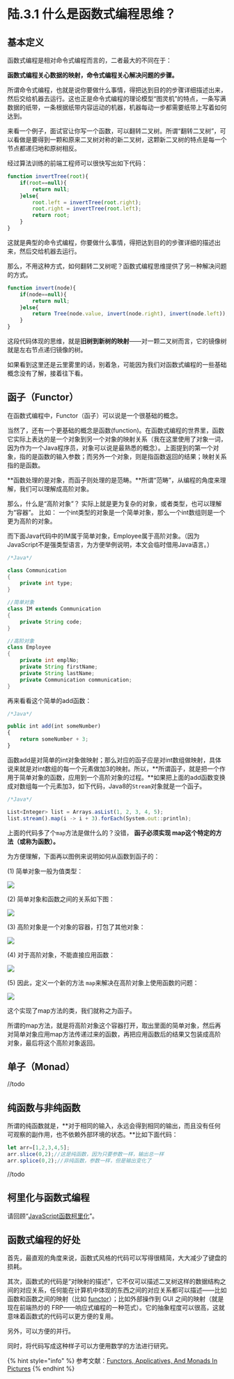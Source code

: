 # 陆.3.1 什么是函数式编程思维？

## 基本定义

函数式编程是相对命令式编程而言的，二者最大的不同在于：

**函数式编程关心数据的映射，命令式编程关心解决问题的步骤。**

所谓命令式编程，也就是说你要做什么事情，得把达到目的的步骤详细描述出来，然后交给机器去运行。这也正是命令式编程的理论模型“图灵机”的特点，一条写满数据的纸带，一条根据纸带内容运动的机器，机器每动一步都需要纸带上写着如何达到。

来看一个例子，面试官让你写一个函数，可以翻转二叉树。所谓“翻转二叉树”，可以看做是要得到一颗和原来二叉树对称的新二叉树，这颗新二叉树的特点是每一个节点都递归地和原树相反。

经过算法训练的前端工程师可以很快写出如下代码：

```javascript
function invertTree(root){
    if(root==null){
        return null;
    }else{
        root.left = invertTree(root.right);
        root.right = invertTree(root.left);
        return root;
    }
}
```

这就是典型的命令式编程，你要做什么事情，得把达到目的的步骤详细的描述出来，然后交给机器去运行。

那么，不用这种方式，如何翻转二叉树呢？函数式编程思维提供了另一种解决问题的方式。

```javascript
function invert(node){
    if(node==null){
        return null;
    }else{
        return Tree(node.value, invert(node.right), invert(node.left));
    }
}
```

这段代码体现的思维，就是**旧树到新树的映射**——对一颗二叉树而言，它的镜像树就是左右节点递归镜像的树。

如果看到这里还是云里雾里的话，别着急，可能因为我们对函数式编程的一些基础概念没有了解，接着往下看。

## 函子（Functor）

在函数式编程中，Functor（函子）可以说是一个很基础的概念。

 当然了，还有一个更基础的概念是函数\(function\)。在函数式编程的世界里，函数它实际上表达的是一个对象到另一个对象的映射关系（我在这里使用了对象一词，因为作为一个Java程序员，对象可以说是最熟悉的概念）。上面提到的第一个对象，指的是函数的输入参数；而另外一个对象，则是指函数返回的结果；映射关系指的是函数。

**函数处理的是对象，而函子则处理的是范畴。**所谓“范畴”，从编程的角度来理解，我们可以理解成高阶对象。

那么，什么是“高阶对象”？ 实际上就是更为复杂的对象，或者类型，也可以理解为“容器”。 比如： 一个int类型的对象是一个简单对象，那么一个int数组则是一个更为高阶的对象。 

而下面Java代码中的IM属于简单对象，Employee属于高阶对象。（因为JavaScript不是强类型语言，为方便举例说明，本文会临时借用Java语言。）

```java
/*Java*/

class Communication
{
    private int type;
}

//简单对象
class IM extends Communication
{
    private String code;
}

//高阶对象
class Employee
{
    private int emplNo;
    private String firstName;
    private String lastName;
    private Communication communication;
}
```

再来看看这个简单的add函数：

```javascript
/*Java*/

public int add(int someNumber)
{
    return someNumber + 3;
}
```

函数add是对简单的int对象做映射；那么对应的函子应是对int数组做映射，具体说来就是对int数组的每一个元素做加3的映射。所以，**所谓函子，就是把一个作用于简单对象的函数，应用到一个高阶对象的过程。**如果把上面的add函数变换成对数组每一个元素加3，如下代码，Java8的`Stream`对象就是一个函子。

```javascript
/*Java*/

List<Integer> list = Arrays.asList(1, 2, 3, 4, 5);
list.stream().map(i -> i + 3).forEach(System.out::println);
```

上面的代码多了个`map`方法是做什么的？没错， **函子必须实现 map这个特定的方法（或称为函数）。**

为方便理解，下面再以图例来说明如何从函数到函子的：

\(1\) 简单对象一般为值类型：

![](../.gitbook/assets/6.3.1.2.1.png)

\(2\) 简单对象和函数之间的关系如下图：

![](../.gitbook/assets/6.3.1.2.2.png)

\(3\) 高阶对象是一个对象的容器，打包了其他对象：

![](../.gitbook/assets/6.3.1.2.3.png)

\(4\) 对于高阶对象，不能直接应用函数：

![](../.gitbook/assets/6.3.1.2.4.png)

\(5\) 因此，定义一个新的方法 `map`来解决在高阶对象上使用函数的问题：

![](../.gitbook/assets/6.3.1.2.5.png)

这个实现了map方法的类，我们就称之为函子。

所谓的map方法，就是将高阶对象这个容器打开，取出里面的简单对象，然后再对简单对象应用map方法传递过来的函数，再把应用函数后的结果又包装成高阶对象，最后将这个高阶对象返回。

## 单子（Monad）

//todo

## 纯函数与非纯函数

 所谓的纯函数就是，**对于相同的输入，永远会得到相同的输出，而且没有任何可观察的副作用，也不依赖外部环境的状态。**比如下面代码：

```javascript
let arr=[1,2,3,4,5];
arr.slice(0,2);//这是纯函数，因为只要参数一样，输出总一样
arr.splice(0,2);//非纯函数，参数一样，但是输出变化了
```

//todo

## 柯里化与函数式编程

请回顾“[JavaScript函数柯里化](../1/1.3.2.md)”。

## 函数式编程的好处

首先，最直观的角度来说，函数式风格的代码可以写得很精简，大大减少了键盘的损耗。

其次，函数式的代码是“对映射的描述”，它不仅可以描述二叉树这样的数据结构之间的对应关系，任何能在计算机中体现的东西之间的对应关系都可以描述——比如函数和函数之间的映射（比如 [functor](https://zh.wikipedia.org/wiki/%E5%87%BD%E5%AD%90)）；比如外部操作到 GUI 之间的映射（就是现在前端热炒的 FRP——响应式编程的一种范式）。它的抽象程度可以很高，这就意味着函数式的代码可以更方便的复用。

另外，可以方便的并行。

同时，将代码写成这种样子可以方便用数学的方法进行研究。

{% hint style="info" %}
参考文献：[Functors, Applicatives, And Monads In Pictures](http://adit.io/posts/2013-04-17-functors,_applicatives,_and_monads_in_pictures.html)
{% endhint %}



